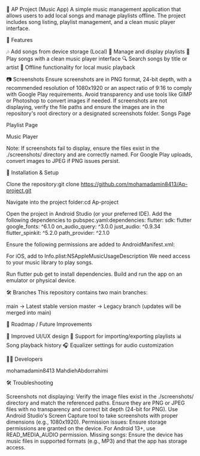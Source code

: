 🎵 AP Project (Music App)
A simple music management application that allows users to add local songs and manage playlists offline. The project includes song listing, playlist management, and a clean music player interface.

📌 Features

🎶 Add songs from device storage (Local)
📂 Manage and display playlists
🎵 Play songs with a clean music player interface
🔍 Search songs by title or artist
📱 Offline functionality for local music playback


📷 Screenshots
Ensure screenshots are in PNG format, 24-bit depth, with a recommended resolution of 1080x1920 or an aspect ratio of 9:16 to comply with Google Play requirements. Avoid transparency and use tools like GIMP or Photoshop to convert images if needed. If screenshots are not displaying, verify the file paths and ensure the images are in the repository's root directory or a designated screenshots folder.
Songs Page


Playlist Page


Music Player


Note: If screenshots fail to display, ensure the files exist in the ./screenshots/ directory and are correctly named. For Google Play uploads, convert images to JPEG if PNG issues persist.

🚀 Installation & Setup

Clone the repository:git clone https://github.com/mohamadamin8413/Ap-project.git


Navigate into the project folder:cd Ap-project


Open the project in Android Studio (or your preferred IDE).
Add the following dependencies to pubspec.yaml:dependencies:
  flutter:
    sdk: flutter
  google_fonts: ^6.1.0
  on_audio_query: ^3.0.0
  just_audio: ^0.9.34
  flutter_spinkit: ^5.2.0
  path_provider: ^2.1.0


Ensure the following permissions are added to AndroidManifest.xml:<uses-permission android:name="android.permission.READ_EXTERNAL_STORAGE"/>
<uses-permission android:name="android.permission.WRITE_EXTERNAL_STORAGE"/>
<uses-permission android:name="android.permission.READ_MEDIA_AUDIO"/>

For iOS, add to Info.plist:<key>NSAppleMusicUsageDescription</key>
<string>We need access to your music library to play songs.</string>


Run flutter pub get to install dependencies.
Build and run the app on an emulator or physical device.


🛠 Branches
This repository contains two main branches:

main → Latest stable version
master → Legacy branch (updates will be merged into main)


📖 Roadmap / Future Improvements

🎨 Improved UI/UX design
🔄 Support for importing/exporting playlists
📊 Song playback history
🎧 Equalizer settings for audio customization


👨‍💻 Developers

mohamadamin8413
MahdiehAbdorrahimi


🛠 Troubleshooting

Screenshots not displaying: Verify the image files exist in the ./screenshots/ directory and match the referenced paths. Ensure they are PNG or JPEG files with no transparency and correct bit depth (24-bit for PNG). Use Android Studio's Screen Capture tool to take screenshots with proper dimensions (e.g., 1080x1920).
Permission issues: Ensure storage permissions are granted on the device. For Android 13+, use READ_MEDIA_AUDIO permission.
Missing songs: Ensure the device has music files in supported formats (e.g., MP3) and that the app has storage access.
